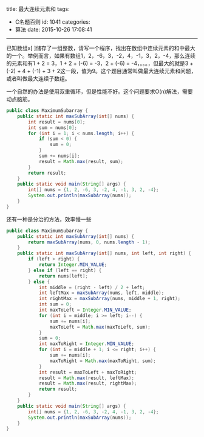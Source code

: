 title: 最大连续元素和
tags:
  - C名题百则
id: 1041
categories:
  - 算法
date: 2015-10-26 17:08:41
---

已知数组x[ ]储存了一组整数，请写一个程序，找出在数组中连续元素的和中最大的一个。举例而言，如果有数组1，2，-6，3，-2，4，-1，3，2，-4，那么连续的元素和有1 + 2 = 3，1 + 2 + (-6) = -3，2 + (-6) = -4，。。。，但最大的就是3 + (-2) + 4 + (-1) + 3 + 2这一段，值为9。这个题目通常叫做最大连续元素和问题，或者叫做最大连续子数组。

一个自然的办法是使用双重循环，但是性能不好。这个问题要求O(n)解法，需要动点脑筋。
``` java
public class MaximumSubarray {
	public static int maxSubArray(int[] nums) {
		int result = nums[0];
		int sum = nums[0];
		for (int i = 1; i < nums.length; i++) {
			if (sum < 0) {
				sum = 0;
			}
			sum += nums[i];
			result = Math.max(result, sum);
		}
		return result;      
    }
	public static void main(String[] args) {
		int[] nums = {1, 2, -6, 3, -2, 4, -1, 3, 2, -4};
		System.out.println(maxSubArray(nums));
	}
}
```
还有一种是分治的方法，效率慢一些
``` java
public class MaximumSubarray {
	public static int maxSubArray(int[] nums) {
		return maxSubArray(nums, 0, nums.length - 1);    
    }
	public static int maxSubArray(int[] nums, int left, int right) {
		if (left > right) {
			return Integer.MIN_VALUE;
		} else if (left == right) {
			return nums[left];
		} else {
			int middle = (right - left) / 2 + left;
			int leftMax = maxSubArray(nums, left, middle);
			int rightMax = maxSubArray(nums, middle + 1, right);
			int sum = 0;
			int maxToLeft = Integer.MIN_VALUE;
			for (int i = middle; i >= left; i--) {
				sum += nums[i];
				maxToLeft = Math.max(maxToLeft, sum);
			}
			sum = 0;
			int maxToRight = Integer.MIN_VALUE;
			for (int i = middle + 1; i <= right; i++) {
				sum += nums[i];
				maxToRight = Math.max(maxToRight, sum);
			}
			int result = maxToLeft + maxToRight;
			result = Math.max(result, leftMax);
			result = Math.max(result, rightMax);
			return result;
		}
	}
	public static void main(String[] args) {
		int[] nums = {1, 2, -6, 3, -2, 4, -1, 3, 2, -4};
		System.out.println(maxSubArray(nums));
	}
}
```